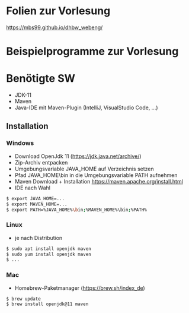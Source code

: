 # Folien zur Vorlesung
https://mbs99.github.io/dhbw_webeng/


# Beispielprogramme zur Vorlesung

# Benötigte SW
- JDK-11
- Maven
- Java-IDE mit Maven-Plugin (IntelliJ, VisualStudio Code, ...)
 
## Installation
### Windows
- Download OpenJdk 11 (https://jdk.java.net/archive/)
- Zip-Archiv entpacken
- Umgebungsvariable JAVA_HOME auf Verzeichnis setzen
- Pfad JAVA_HOME\bin in die Umgebungsvariable PATH aufnehmen
- Maven Download + Installation https://maven.apache.org/install.html
- IDE nach Wahl
```sh
$ export JAVA_HOME=...
$ export MAVEN_HOME=...
$ export PATH=%JAVA_HOME%\bin;%MAVEN_HOME%\bin;%PATH%
```
### Linux
- je nach Distribution
```sh
$ sudo apt install openjdk maven
$ sudo yum install openjdk maven
$ ...
```
### Mac
- Homebrew-Paketmanager (https://brew.sh/index_de)
```sh
$ brew update
$ brew install openjdk@11 maven
```
